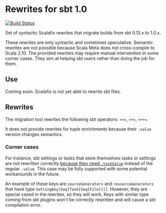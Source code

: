 # Rewrites for sbt 1.0
[![Build Status](https://platform-ci.scala-lang.org/api/badges/jvican/sbt-migration-rewrites/status.svg)](https://platform-ci.scala-lang.org/jvican/sbt-migration-rewrites)


Set of syntactic Scalafix rewrites that migrate builds from sbt 0.13.x to 1.0.x.

These rewrites are only syntactic and sometimes speculative.
Semantic rewrites are not possible because Scala Meta does not cross-compile to
Scala 2.10. The provided rewrites may require manual intervention in some corner
cases. They aim at helping sbt users rather than doing the job for them.

## Use

Coming soon. Scalafix is not yet able to rewrite sbt files.

## Rewrites

The migration tool rewrites the following sbt operators: `<<=`, `<+=`, `<++=`.

It does not provide rewrites for tuple enrichments because their `.value`
version changes semantics.
  
### Corner cases

For instance, sbt settings or tasks that store themselves tasks or settings
are not rewritten correctly [because they need `.taskValue`](https://github.com/sbt/sbt/issues/2818)
instead of the regular `.value`. This case may be fully supported with some
potential workarounds in the future.

An example of these keys are `sourceGenerators` and `resourceGenerators` that
have type `SettingKey[Seq[Task[Seq[File]]]]`. However, they are special cased
in the rewrites, so they will work. Keys with similar type coming from sbt
plugins won't be correctly rewritten and will cause a sbt compilation error.
